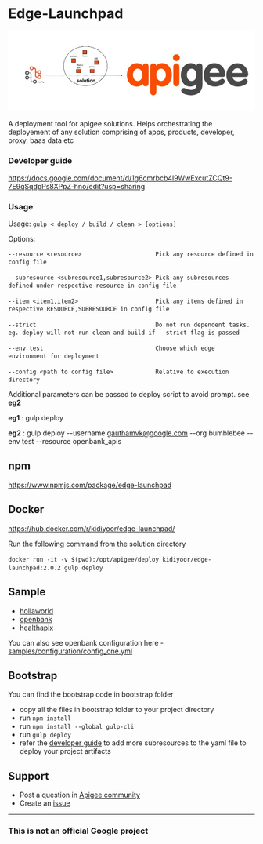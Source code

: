 # Edge-Launchpad
![](images/edge-launchpad-wall-image.png)

A deployment tool for apigee solutions. Helps orchestrating the deployement of any solution comprising of apps, products, developer, proxy, baas data etc

### Developer guide
https://docs.google.com/document/d/1g6cmrbcb4l9WwExcutZCQt9-7E9qSqdpPs8XPpZ-hno/edit?usp=sharing

### Usage

Usage: ```gulp < deploy / build / clean > [options]```

Options: 

    --resource <resource>                     Pick any resource defined in config file

    --subresource <subresource1,subresource2> Pick any subresources defined under respective resource in config file 

    --item <item1,item2>                      Pick any items defined in respective RESOURCE,SUBRESOURCE in config file

    --strict                                  Do not run dependent tasks. eg. deploy will not run clean and build if --strict flag is passed 

    --env test                                Choose which edge environment for deployment

    --config <path to config file>            Relative to execution directory


Additional parameters can be passed to deploy script to avoid prompt. see **eg2**

**eg1** : gulp deploy

**eg2** : gulp deploy --username gauthamvk@google.com --org bumblebee --env test --resource openbank_apis

## npm
https://www.npmjs.com/package/edge-launchpad

## Docker
https://hub.docker.com/r/kidiyoor/edge-launchpad/

Run the following command from the solution directory

```docker run -it -v $(pwd):/opt/apigee/deploy kidiyoor/edge-launchpad:2.0.2 gulp deploy```


## Sample
- [hollaworld](samples/solutions/holla_world)
- [openbank](https://github.com/apigee/openbank)
- [healthapix](https://github.com/apigee/flame/tree/master/src/gateway)

You can also see openbank configuration here - [samples/configuration/config_one.yml](samples/configuration/config_one.yml)


## Bootstrap

You can find the bootstrap code in bootstrap folder

- copy all the files in bootstrap folder to your project directory
- run ```npm install```
- run ```npm install --global gulp-cli```
- run ```gulp deploy```
- refer the [developer guide](https://docs.google.com/a/apigee.com/document/d/1ptxyDnFRnH4tKGZb2C1QJ2-Qnp8izvxKCi7vZOJbrSQ/edit?usp=sharing) to add more subresources to the yaml file to deploy your project artifacts

## Support
* Post a question in [Apigee community](https://community.apigee.com/index.html)
* Create an [issue](https://github.com/apigee/edge-launchpad/issues/new)
-------------------

### This is not an official Google project

